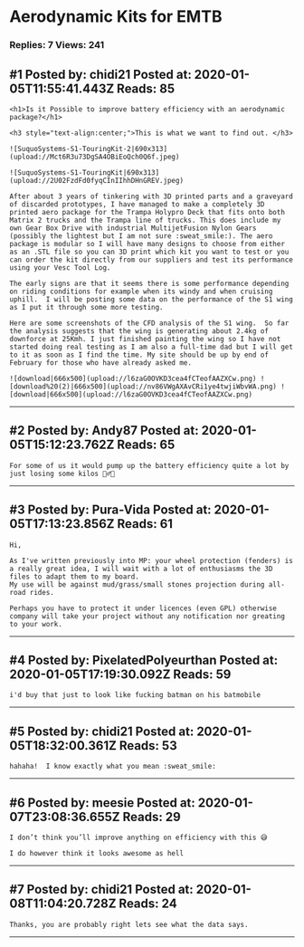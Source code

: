 # Aerodynamic Kits for EMTB

### Replies: 7 Views: 241

## \#1 Posted by: chidi21 Posted at: 2020-01-05T11:55:41.443Z Reads: 85

```
<h1>Is it Possible to improve battery efficiency with an aerodynamic package?</h1>

<h3 style="text-align:center;">This is what we want to find out. </h3>

![SuquoSystems-S1-TouringKit-2|690x313](upload://Mct6R3u73DgSA4OBiEoQch0Q6f.jpeg) 

![SuquoSystems-S1-TouringKit|690x313](upload://2U02FzdFd0fyqCInIIhhDHnGREV.jpeg) 

After about 3 years of tinkering with 3D printed parts and a graveyard of discarded prototypes, I have managed to make a completely 3D printed aero package for the Trampa Holypro Deck that fits onto both Matrix 2 trucks and the Trampa line of trucks. This does include my own Gear Box Drive with industrial MultijetFusion Nylon Gears (possibly the lightest but I am not sure :sweat_smile:). The aero package is modular so I will have many designs to choose from either as an .STL file so you can 3D print which kit you want to test or you can order the kit directly from our suppliers and test its performance using your Vesc Tool Log.

The early signs are that it seems there is some performance depending on riding conditions for example when its windy and when cruising uphill.  I will be posting some data on the performance of the S1 wing as I put it through some more testing.

Here are some screenshots of the CFD analysis of the S1 wing.  So far the analysis suggests that the wing is generating about 2.4kg of downforce at 25Kmh. I just finished painting the wing so I have not started doing real testing as I am also a full-time dad but I will get to it as soon as I find the time. My site should be up by end of February for those who have already asked me.

![download|666x500](upload://l6zaG0OVKD3cea4fCTeofAAZXCw.png) ![download%20(2)|666x500](upload://nv86VWgAXAvCRi1ye4twjiWbvWA.png) ![download|666x500](upload://l6zaG0OVKD3cea4fCTeofAAZXCw.png)
```

---
## \#2 Posted by: Andy87 Posted at: 2020-01-05T15:12:23.762Z Reads: 65

```
For some of us it would pump up the battery efficiency quite a lot by just losing some kilos 🤷‍♂️😂
```

---
## \#3 Posted by: Pura-Vida Posted at: 2020-01-05T17:13:23.856Z Reads: 61

```
Hi, 

As I've written previously into MP: your wheel protection (fenders) is a really great idea, I will wait with a lot of enthusiasms the 3D files to adapt them to my board. 
My use will be against mud/grass/small stones projection during all-road rides.

Perhaps you have to protect it under licences (even GPL) otherwise company will take your project without any notification nor greating to your work.
```

---
## \#4 Posted by: PixelatedPolyeurthan Posted at: 2020-01-05T17:19:30.092Z Reads: 59

```
i'd buy that just to look like fucking batman on his batmobile
```

---
## \#5 Posted by: chidi21 Posted at: 2020-01-05T18:32:00.361Z Reads: 53

```
hahaha!  I know exactly what you mean :sweat_smile:
```

---
## \#6 Posted by: meesie Posted at: 2020-01-07T23:08:36.655Z Reads: 29

```
I don’t think you’ll improve anything on efficiency with this 😅

I do however think it looks awesome as hell
```

---
## \#7 Posted by: chidi21 Posted at: 2020-01-08T11:04:20.728Z Reads: 24

```
Thanks, you are probably right lets see what the data says.
```

---
